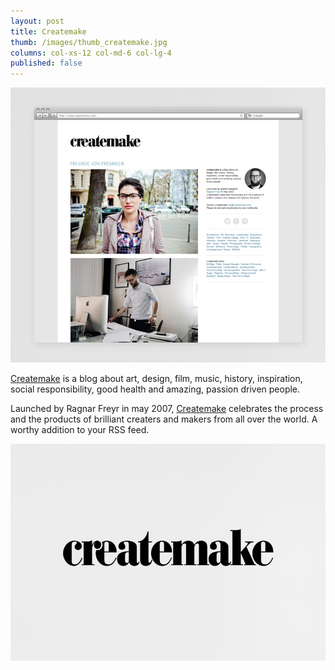 ```yaml
---
layout: post
title: Createmake
thumb: /images/thumb_createmake.jpg
columns: col-xs-12 col-md-6 col-lg-4
published: false
---
```


<div><img src="/images/createmake2.jpg" alt="createmake"></div>

[Createmake](http://www.createmake.com) is a blog about art, design, film, music, history, inspiration, social responsibility, good health and amazing, passion driven people.

Launched by Ragnar Freyr in may 2007, [Createmake](http://www.createmake.com) celebrates the process and the products of brilliant creaters and makers from all over the world. A worthy addition to your RSS feed.

<div><img src="/images/createmake1.jpg" class="m" alt="createmake"></div>
